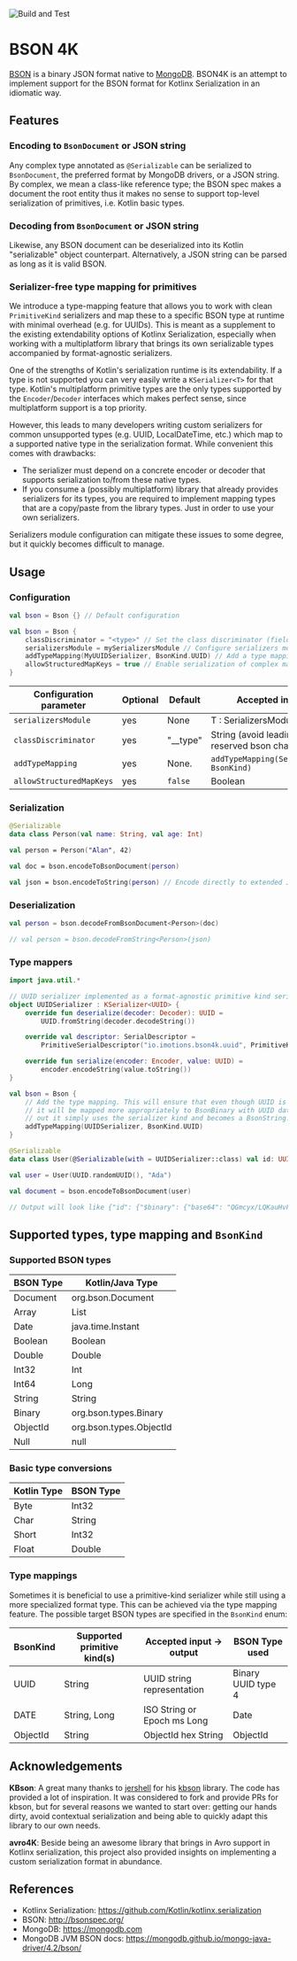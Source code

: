 ![Build and Test](https://github.com/imotions/bson4k/workflows/Build%20and%20Test/badge.svg)

# BSON 4K

[BSON](http://bsonspec.org/) is a binary JSON format native to [MongoDB](https://mongodb.com). BSON4K is an attempt to
implement support for the BSON format for Kotlinx Serialization in an idiomatic way.

## Features

### Encoding to `BsonDocument` or JSON string

Any complex type annotated as `@Serializable` can be serialized to `BsonDocument`,
the preferred format by MongoDB drivers, or a JSON string.
By complex, we mean a class-like reference type; the BSON spec makes a document the root
entity thus it makes no sense to support top-level serialization of primitives, i.e. Kotlin basic types.

### Decoding from `BsonDocument` or JSON string

Likewise, any BSON document can be deserialized into its Kotlin "serializable" object counterpart.
Alternatively, a JSON string can be parsed as long as it is valid BSON.

### Serializer-free type mapping for primitives

We introduce a type-mapping feature that allows you to work with clean `PrimitiveKind` serializers and map these to a
specific BSON type at runtime with minimal overhead (e.g. for UUIDs).
This is meant as a supplement to the existing extendability options of Kotlinx Serialization,
especially when working with a multiplatform library that brings its own serializable types accompanied by
format-agnostic serializers.

One of the strengths of Kotlin's serialization runtime is its extendability. If a type is not supported you can very
easily write a `KSerializer<T>` for that type. Kotlin's multiplatform primitive types are the only types supported by the
`Encoder`/`Decoder` interfaces which makes perfect sense, since multiplatform support is a top priority.

However, this leads to many developers writing custom serializers for common unsupported types
(e.g. UUID, LocalDateTime, etc.) which map to a supported native type in the serialization format. While
convenient this comes with drawbacks:

- The serializer must depend on a concrete encoder or decoder that supports serialization to/from these native types.
- If you consume a (possibly multiplatform) library that already provides serializers for its types, you are required
  to implement mapping types that are a copy/paste from the library types. Just in order to use your own serializers.

Serializers module configuration can mitigate these issues to some degree, but it quickly becomes difficult to manage.

## Usage

### Configuration

```kotlin
val bson = Bson {} // Default configuration

val bson = Bson {
    classDiscriminator = "<type>" // Set the class discriminator (field name to hold the type)
    serializersModule = mySerializersModule // Configure serializers module .
    addTypeMapping(MyUUIDSerializer, BsonKind.UUID) // Add a type mapping. Can be called multiple times.
    allowStructuredMapKeys = true // Enable serialization of complex map keys using arrays ([k, v...kn, vn])
}
```
| Configuration parameter  | Optional | Default  | Accepted input                                     |
| ------------------------ | -------- | -------- | -------------------------------------------------- |
| `serializersModule`      | yes      | None     | T : SerializersModule                              |
| `classDiscriminator`     | yes      | "__type" | String (avoid leading reserved bson chars like `$` |
| `addTypeMapping`         | yes      | None.    | `addTypeMapping(Serializer, BsonKind)`             |
| `allowStructuredMapKeys` | yes      | `false`  | Boolean                                            |

### Serialization

```kotlin
@Serializable
data class Person(val name: String, val age: Int)

val person = Person("Alan", 42)

val doc = bson.encodeToBsonDocument(person)

val json = bson.encodeToString(person) // Encode directly to extended JSON.
```

### Deserialization

```kotlin
val person = bson.decodeFromBsonDocument<Person>(doc)

// val person = bson.decodeFromString<Person>(json)
```

### Type mappers

```kotlin
import java.util.*

// UUID serializer implemented as a format-agnostic primitive kind serializer (String).
object UUIDSerializer : KSerializer<UUID> {
    override fun deserialize(decoder: Decoder): UUID =
        UUID.fromString(decoder.decodeString())

    override val descriptor: SerialDescriptor =
        PrimitiveSerialDescriptor("io.imotions.bson4k.uuid", PrimitiveKind.STRING)

    override fun serialize(encoder: Encoder, value: UUID) =
        encoder.encodeString(value.toString())
}

val bson = Bson {
    // Add the type mapping. This will ensure that even though UUID is to be encoded/decoded as String value,
    // it will be mapped more appropriately to BsonBinary with UUID data and standard representation. If left 
    // out it simply uses the serializer kind and becomes a BsonString.
    addTypeMapping(UUIDSerializer, BsonKind.UUID)
}

@Serializable
data class User(@Serializable(with = UUIDSerializer::class) val id: UUID, val name: String)

val user = User(UUID.randomUUID(), "Ada")

val document = bson.encodeToBsonDocument(user)

// Output will look like {"id": {"$binary": {"base64": "QGmcyx/LQKauHvFuGMcQDA==", "subType": "04"}}, "name": "Ada"}
```

## Supported types, type mapping and `BsonKind`

### Supported BSON types

| BSON Type | Kotlin/Java Type        |
| --------- | ----------------------- |
| Document  | org.bson.Document       |
| Array     | List                    |
| Date      | java.time.Instant       |
| Boolean   | Boolean                 |
| Double    | Double                  |
| Int32     | Int                     |
| Int64     | Long                    |
| String    | String                  |
| Binary    | org.bson.types.Binary   |
| ObjectId  | org.bson.types.ObjectId |
| Null      | null                    |

### Basic type conversions

| Kotlin Type | BSON Type |
| ----------- | --------- |
| Byte        | Int32     |
| Char        | String    |
| Short       | Int32     |
| Float       | Double    |

### Type mappings

Sometimes it is beneficial to use a primitive-kind serializer while still using a more specialized format type. This
can be achieved via the type mapping feature. The possible target BSON types are specified in the `BsonKind` enum:

| BsonKind | Supported primitive kind(s) | Accepted input -> output    | BSON Type used     |
| -------- | --------------------------- | --------------------------- | ------------------ |
| UUID     | String                      | UUID string representation  | Binary UUID type 4 |
| DATE     | String, Long                | ISO String or Epoch ms Long | Date               |
| ObjectId | String                      | ObjectId hex String         | ObjectId           |

## Acknowledgements

**KBson**: A great many thanks to [jershell](https://github.com/jershell) for
his [kbson](https://github.com/jershell/kbson)
library. The code has provided a lot of inspiration. It was considered to fork and provide PRs for kbson, but for
several reasons we wanted to start over: getting our hands dirty, avoid contextual serialization and being able to quickly
adapt this library to our own needs.

**avro4K**: Beside being an awesome library that brings in Avro support in Kotlinx serialization, this project also
provided insights on implementing a custom serialization format in abundance.

## References

- Kotlinx Serialization: https://github.com/Kotlin/kotlinx.serialization
- BSON: http://bsonspec.org/
- MongoDB: https://mongodb.com
- MongoDB JVM BSON docs: https://mongodb.github.io/mongo-java-driver/4.2/bson/
